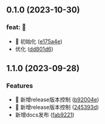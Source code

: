 

## 0.1.0 (2023-10-30)


### feat: 🚀

* 🚀 初始化 ([e175a4e](https://github.com/quyuandong/ccit-ui/commit/e175a4e6bf48a2e42586ccc55453bd13f687f251))
* 优化 ([dd801d6](https://github.com/quyuandong/ccit-ui/commit/dd801d6d2f35b0dcac75045d95946c38e18f3f4f))

## 1.1.0 (2023-09-28)


### Features

* 🚀 新增release版本控制 ([b92004e](https://github.com/junyangfan/jy-ui/commit/b92004e54332e7849015c5d8fe9ffeab3ae9a138))
* 🚀 新增release版本控制 ([245393d](https://github.com/junyangfan/jy-ui/commit/245393d9747313bda9b9b6ef3d82a03e97ac530a))
* 新增docs发布 ([fab9221](https://github.com/junyangfan/jy-ui/commit/fab92218f8e8d4a217ae8fe3549babfc2f875f1f))